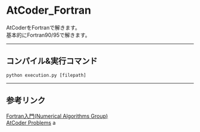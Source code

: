# AtCoder_Fortran
AtCoderをFortranで解きます。  
基本的にFortran90/95で解きます。

---

## コンパイル&実行コマンド
```
python execution.py [filepath]
```

---

## 参考リンク
[Fortran入門(Numerical Algorithms Group)](http://www.nag-j.co.jp/fortran/index.html)  
[AtCoder Problems](https://kenkoooo.com/atcoder/#/table/Nanigasi_san)
a